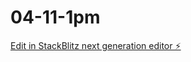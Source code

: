 # 04-11-1pm

[Edit in StackBlitz next generation editor ⚡️](https://stackblitz.com/~/github.com/restorationglazing/04-11-1pm)